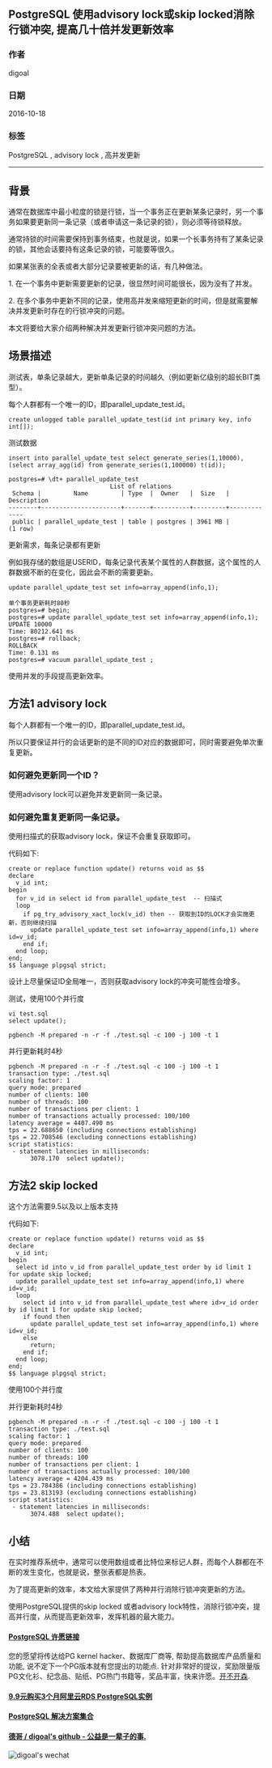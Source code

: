 ## PostgreSQL 使用advisory lock或skip locked消除行锁冲突, 提高几十倍并发更新效率
            
### 作者           
digoal            
            
### 日期          
2016-10-18             
            
### 标签          
PostgreSQL , advisory lock , 高并发更新       
            
----          
            
## 背景    
通常在数据库中最小粒度的锁是行锁，当一个事务正在更新某条记录时，另一个事务如果要更新同一条记录（或者申请这一条记录的锁），则必须等待锁释放。    
  
通常持锁的时间需要保持到事务结束，也就是说，如果一个长事务持有了某条记录的锁，其他会话要持有这条记录的锁，可能要等很久。    
  
如果某张表的全表或者大部分记录要被更新的话，有几种做法。    
  
1\. 在一个事务中更新需要更新的记录，很显然时间可能很长，因为没有了并发。  
  
2\. 在多个事务中更新不同的记录，使用高并发来缩短更新的时间，但是就需要解决并发更新时存在的行锁冲突的问题。    
  
本文将要给大家介绍两种解决并发更新行锁冲突问题的方法。  
  
## 场景描述
测试表，单条记录越大，更新单条记录的时间越久（例如更新亿级别的超长BIT类型）。    
  
每个人群都有一个唯一的ID，即parallel_update_test.id。  
  
```
create unlogged table parallel_update_test(id int primary key, info int[]);
```
  
测试数据  
  
```
insert into parallel_update_test select generate_series(1,10000), (select array_agg(id) from generate_series(1,100000) t(id));

postgres=# \dt+ parallel_update_test 
                            List of relations
 Schema |         Name         | Type  |  Owner   |  Size   | Description 
--------+----------------------+-------+----------+---------+-------------
 public | parallel_update_test | table | postgres | 3961 MB | 
(1 row)
```
  
更新需求，每条记录都有更新  
  
例如我存储的数组是USERID，每条记录代表某个属性的人群数据，这个属性的人群数据不断的在变化，因此会不断的需要更新。  
  
```
update parallel_update_test set info=array_append(info,1);

单个事务更新耗时80秒   
postgres=# begin;
postgres=# update parallel_update_test set info=array_append(info,1);
UPDATE 10000
Time: 80212.641 ms
postgres=# rollback;
ROLLBACK
Time: 0.131 ms
postgres=# vacuum parallel_update_test ;
```
  
使用并发的手段提高更新效率。  
  
## 方法1 advisory lock
每个人群都有一个唯一的ID，即parallel_update_test.id。  
  
所以只要保证并行的会话更新的是不同的ID对应的数据即可，同时需要避免单次重复更新。  
  
### 如何避免更新同一个ID？  
使用advisory lock可以避免并发更新同一条记录。  
  
### 如何避免重复更新同一条记录。  
使用扫描式的获取advisory lock，保证不会重复获取即可。  
  
代码如下:  
  
```
create or replace function update() returns void as $$
declare
  v_id int;
begin
  for v_id in select id from parallel_update_test  -- 扫描式
  loop  
    if pg_try_advisory_xact_lock(v_id) then -- 获取到ID的LOCK才会实施更新，否则继续扫描
      update parallel_update_test set info=array_append(info,1) where id=v_id;
    end if;
  end loop;
end;
$$ language plpgsql strict;
```
  
设计上尽量保证ID全局唯一，否则获取advisory lock的冲突可能性会增多。  
    
测试，使用100个并行度    
  
```
vi test.sql
select update();

pgbench -M prepared -n -r -f ./test.sql -c 100 -j 100 -t 1
```
  
并行更新耗时4秒     
  
```
pgbench -M prepared -n -r -f ./test.sql -c 100 -j 100 -t 1
transaction type: ./test.sql
scaling factor: 1
query mode: prepared
number of clients: 100
number of threads: 100
number of transactions per client: 1
number of transactions actually processed: 100/100
latency average = 4407.490 ms
tps = 22.688650 (including connections establishing)
tps = 22.708546 (excluding connections establishing)
script statistics:
 - statement latencies in milliseconds:
      3078.170  select update();
```
  
## 方法2 skip locked
这个方法需要9.5以及以上版本支持  
  
代码如下:  
  
```
create or replace function update() returns void as $$
declare
  v_id int;
begin
  select id into v_id from parallel_update_test order by id limit 1 for update skip locked;
  update parallel_update_test set info=array_append(info,1) where id=v_id;
  loop
    select id into v_id from parallel_update_test where id>v_id order by id limit 1 for update skip locked;
    if found then
      update parallel_update_test set info=array_append(info,1) where id=v_id;
    else
      return;
    end if;
  end loop;
end;
$$ language plpgsql strict;
```
    
使用100个并行度     
    
并行更新耗时4秒    
    
```
pgbench -M prepared -n -r -f ./test.sql -c 100 -j 100 -t 1
transaction type: ./test.sql
scaling factor: 1
query mode: prepared
number of clients: 100
number of threads: 100
number of transactions per client: 1
number of transactions actually processed: 100/100
latency average = 4204.439 ms
tps = 23.784386 (including connections establishing)
tps = 23.813193 (excluding connections establishing)
script statistics:
 - statement latencies in milliseconds:
      3074.488  select update();
```
   
## 小结
在实时推荐系统中，通常可以使用数组或者比特位来标记人群，而每个人群都在不断的发生变化，也就是说，整张表都是热表。  
  
为了提高更新的效率，本文给大家提供了两种并行消除行锁冲突更新的方法。  
  
使用PostgreSQL提供的skip locked 或者advisory lock特性，消除行锁冲突，提高并行度，从而提高更新效率，发挥机器的最大能力。  
    
        
    
  
  
  
  
  
  
  
  
  
  
  
  
  
  
  
  
  
  
  
  
  
  
  
  
  
  
  
  
  
  
  
  
  
  
  
  
  
  
  
  
  
  
  
  
  
  
  
  
  
  
  
  
  
  
  
  
  
  
  
  
  
  
  
  
  
  
  
  
  
  
  
  
  
#### [PostgreSQL 许愿链接](https://github.com/digoal/blog/issues/76 "269ac3d1c492e938c0191101c7238216")
您的愿望将传达给PG kernel hacker、数据库厂商等, 帮助提高数据库产品质量和功能, 说不定下一个PG版本就有您提出的功能点. 针对非常好的提议，奖励限量版PG文化衫、纪念品、贴纸、PG热门书籍等，奖品丰富，快来许愿。[开不开森](https://github.com/digoal/blog/issues/76 "269ac3d1c492e938c0191101c7238216").  
  
  
#### [9.9元购买3个月阿里云RDS PostgreSQL实例](https://www.aliyun.com/database/postgresqlactivity "57258f76c37864c6e6d23383d05714ea")
  
  
#### [PostgreSQL 解决方案集合](https://yq.aliyun.com/topic/118 "40cff096e9ed7122c512b35d8561d9c8")
  
  
#### [德哥 / digoal's github - 公益是一辈子的事.](https://github.com/digoal/blog/blob/master/README.md "22709685feb7cab07d30f30387f0a9ae")
  
  
![digoal's wechat](../pic/digoal_weixin.jpg "f7ad92eeba24523fd47a6e1a0e691b59")
  
